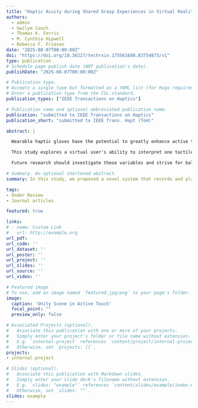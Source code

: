```yaml
---
title: "Haptic Acuity during Shared Grasp Experiences in Virtual Reality"
authors:
  - admin
  - Gwilym Couch
  - Thomas K. Ferris
  - M. Cynthia Hipwell
  - Rebecca F. Friesen
date: "2025-08-07T00:00:00Z"
doi: "https://doi.org/10.36227/techrxiv.175561688.83754873/v1"
type: publication
# Schedule page publish date (NOT publication's date).
publishDate: "2025-08-07T00:00:00Z"

# Publication type.
# Accepts a single type but formatted as a YAML list (for Hugo requirements).
# Enter a publication type from the CSL standard.
publication_types: ["IEEE Transactions on Haptics"]

# Publication name and optional abbreviated publication name.
publication: "submitted to IEEE Transactions on Haptics"
publication_short: "submitted to IEEE Trans. Hapt (ToH)"

abstract: |

  Wearable haptic gloves have the potential to greatly enhance active touch experiences in virtual reality (VR). However, it remains unclear how well people can interpret glove-enabled virtual touch experiences when experienced passively (for example, when they passively view a virtual hand perform autonomous actions while also feeling what the virtual hand feels via a haptic glove). Such a “haptic replay” scenario could enable people to share, revisit, or demonstrate touch-critical experiences, including medical palpation or fine manipulation of tools. 

  This study explores a virtual user's ability to interpret one tactile feature, object size, when receiving touch feedback from a commercial haptic glove during either an active or passive grasp interaction. Although passive conditions resulted in poorer size acuity than during active touch, passive performance improved when participants mimicked the motion of the virtual hand, underscoring the role of proprioceptive feedback in grasp interpretation. Additionally, gender differences in performance suggest potential influences of glove ergonomics and size congruency between the real and virtual hand. 

  Future research should investigate these variables and strive for balanced gender representation to assess generalization across VR applications.

# Summary. An optional shortened abstract.
summary: In this study, we proposed a novel system that records and plays back VR experiences using the WEART TouchDIVER haptic glove, which provides localized 1 DOF force, vibration, and temperature feedback to each fingertip.

tags:
- Under Review
- Journal articles

featured: true

links:
# - name: Custom Link
#   url: http://example.org
url_pdf: 
url_code: ''
url_dataset: ''
url_poster: ''
url_project: ''
url_slides: ''
url_source: ''
url_video: ''

# Featured image
# To use, add an image named `featured.jpg/png` to your page's folder. 
image:
  caption: 'Unity Scene in Active Touch'
  focal_point: ""
  preview_only: false

# Associated Projects (optional).
#   Associate this publication with one or more of your projects.
#   Simply enter your project's folder or file name without extension.
#   E.g. `internal-project` references `content/project/internal-project/index.md`.
#   Otherwise, set `projects: []`.
projects:
- internal-project

# Slides (optional).
#   Associate this publication with Markdown slides.
#   Simply enter your slide deck's filename without extension.
#   E.g. `slides: "example"` references `content/slides/example/index.md`.
#   Otherwise, set `slides: ""`.
slides: example
---
```


<!-- This work is driven by the results in my [previous paper](/publication/conference-paper/) on LLMs.

{{% callout note %}}
Create your slides in Markdown - click the *Slides* button to check out the example.
{{% /callout %}}

Add the publication's **full text** or **supplementary notes** here. You can use rich formatting such as including [code, math, and images](https://docs.hugoblox.com/content/writing-markdown-latex/). -->
